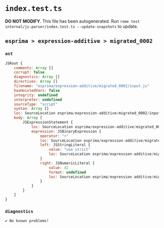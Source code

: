 # `index.test.ts`

**DO NOT MODIFY**. This file has been autogenerated. Run `rome test internal/js-parser/index.test.ts --update-snapshots` to update.

## `esprima > expression-additive > migrated_0002`

### `ast`

```javascript
JSRoot {
	comments: Array []
	corrupt: false
	diagnostics: Array []
	directives: Array []
	filename: "esprima/expression-additive/migrated_0002/input.js"
	hasHoistedVars: false
	integrity: undefined
	interpreter: undefined
	sourceType: "script"
	syntax: Array []
	loc: SourceLocation esprima/expression-additive/migrated_0002/input.js 1:0-2:0
	body: Array [
		JSExpressionStatement {
			loc: SourceLocation esprima/expression-additive/migrated_0002/input.js 1:0-1:17
			expression: JSBinaryExpression {
				operator: "+"
				loc: SourceLocation esprima/expression-additive/migrated_0002/input.js 1:0-1:17
				left: JSStringLiteral {
					value: "use strict"
					loc: SourceLocation esprima/expression-additive/migrated_0002/input.js 1:0-1:12
				}
				right: JSNumericLiteral {
					value: 42
					format: undefined
					loc: SourceLocation esprima/expression-additive/migrated_0002/input.js 1:15-1:17
				}
			}
		}
	]
}
```

### `diagnostics`

```
✔ No known problems!

```
